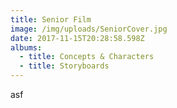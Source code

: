 ```yaml
---
title: Senior Film
image: /img/uploads/SeniorCover.jpg
date: 2017-11-15T20:28:58.598Z
albums:
  - title: Concepts & Characters
  - title: Storyboards
---
```

asf
